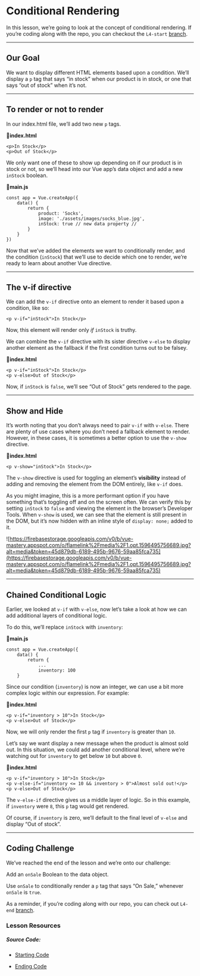 Conditional Rendering
=====================

In this lesson, we’re going to look at the concept of conditional rendering. If you’re coding along with the repo, you can checkout the `L4-start` [branch](https://github.com/Code-Pop/Intro-to-Vue-3/tree/L4-start).

* * *

Our Goal
--------

We want to display different HTML elements based upon a condition. We’ll display a `p` tag that says “in stock” when our product is in stock, or one that says “out of stock” when it’s not.

* * *

To render or not to render
--------------------------

In our index.html file, we’ll add two new `p` tags.

📄**index.html**

    <p>In Stock</p>
    <p>Out of Stock</p>
    

We only want one of these to show up depending on if our product is in stock or not, so we’ll head into our Vue app’s data object and add a new `inStock` boolean.

📄**main.js**

    const app = Vue.createApp({
        data() {
            return {
                product: 'Socks',
                image: './assets/images/socks_blue.jpg',
                inStock: true // new data property //
            }
        }
    })
    

Now that we’ve added the elements we want to conditionally render, and the condition (`inStock`) that we’ll use to decide which one to render, we’re ready to learn about another Vue directive.

* * *

The v-if directive
------------------

We can add the `v-if` directive onto an element to render it based upon a condition, like so:

    <p v-if="inStock">In Stock</p>
    

Now, this element will render only _if_ `inStock` is truthy.

We can combine the `v-if` directive with its sister directive `v-else` to display another element as the fallback if the first condition turns out to be falsey.

📄**index.html**

    <p v-if="inStock">In Stock</p>
    <p v-else>Out of Stock</p>
    

Now, if `inStock` is `false`, we’ll see “Out of Stock” gets rendered to the page.

* * *

Show and Hide
-------------

It’s worth noting that you don’t always need to pair `v-if` with `v-else`. There are plenty of use cases where you don’t need a fallback element to render. However, in these cases, it is sometimes a better option to use the `v-show` directive.

📄**index.html**

    <p v-show="inStock">In Stock</p>
    

The `v-show` directive is used for toggling an element’s **visibility** instead of adding and removing the element from the DOM entirely, like `v-if` does.

As you might imagine, this is a more performant option if you have something that’s toggling off and on the screen often. We can verify this by setting `inStock` to `false` and viewing the element in the browser’s Developer Tools. When `v-show` is used, we can see that the element is still present in the DOM, but it’s now hidden with an inline style of `display: none;` added to it.

![https://firebasestorage.googleapis.com/v0/b/vue-mastery.appspot.com/o/flamelink%2Fmedia%2F1.opt.1596495756689.jpg?alt=media&token=45d879db-6189-495b-9676-59aa85fca735](https://firebasestorage.googleapis.com/v0/b/vue-mastery.appspot.com/o/flamelink%2Fmedia%2F1.opt.1596495756689.jpg?alt=media&token=45d879db-6189-495b-9676-59aa85fca735)

* * *

Chained Conditional Logic
-------------------------

Earlier, we looked at `v-if` with `v-else`, now let’s take a look at how we can add additional layers of conditional logic.

To do this, we’ll replace `inStock` with `inventory`:

📄**main.js**

    const app = Vue.createApp({
        data() {
            return {
                ...
                inventory: 100 
        }
    

Since our condition (`inventory`) is now an integer, we can use a bit more complex logic within our expression. For example:

📄**index.html**

    <p v-if="inventory > 10">In Stock</p>
    <p v-else>Out of Stock</p>
    

Now, we will only render the first `p` tag if `inventory` is greater than `10`.

Let’s say we want display a new message when the product is almost sold out. In this situation, we could add another conditional level, where we’re watching out for `inventory` to get below `10` but above `0`.

📄**index.html**

    <p v-if="inventory > 10">In Stock</p>
    <p v-else-if="inventory <= 10 && inventory > 0">Almost sold out!</p>
    <p v-else>Out of Stock</p>
    

The `v-else-if` directive gives us a middle layer of logic. So in this example, if `inventory` were `8`, this `p` tag would get rendered.

Of course, if `inventory` is zero, we’ll default to the final level of `v-else` and display “Out of stock”.

* * *

Coding Challenge
----------------

We’ve reached the end of the lesson and we’re onto our challenge:

Add an `onSale` Boolean to the data object.

Use `onSale` to conditionally render a `p` tag that says “On Sale,” whenever `onSale` is `true`.

As a reminder, if you’re coding along with our repo, you can check out `L4-end` [branch](https://github.com/Code-Pop/Intro-to-Vue-3/tree/L4-end).

### Lesson Resources

##### Source Code:

*   [Starting Code](https://github.com/Code-Pop/Intro-to-Vue-3/tree/L4-start)
    
*   [Ending Code](https://github.com/Code-Pop/Intro-to-Vue-3/tree/L4-end)
